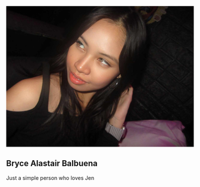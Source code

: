 <!DOCTYPE html>
<html lang="en">
<head>
    <meta charset="UTF-8">
    <meta name="viewport" content="width=device-width, initial-scale=1.0">
    <title>Profile Card</title>
    <link rel="stylesheet" href="styles.css">  <!-- Linking to CSS file -->
    <!-- Add Font Awesome CDN -->
    <link href="https://cdnjs.cloudflare.com/ajax/libs/font-awesome/6.0.0-beta3/css/all.min.css" rel="stylesheet">
</head>
<body>
    <!-- Profile Card -->
    <div class="profile-card">
        <!-- Profile Image Section -->
        <div class="profile-img">
           <img src="JD.jpg">
        </div>
        <!-- Profile Info Section -->
        <div class="profile-info">
            <h2>Bryce Alastair Balbuena</h2>  <!-- Profile Name -->
            <p class="bio">Just a simple person who loves Jen</p>  <!-- Bio -->
            <!-- Social Media Links -->
            <div class="social-links">
                <a href="https://www.facebook.com/brycealastair.balbuena/" target="_blank">
                    <i class="fab fa-facebook"></i>  <!-- Facebook Icon -->
                </a>
                <a href="https://www.instagram.com/dgasbabi/" target="_blank">
                    <i class="fab fa-instagram"></i>  <!-- Instagram Icon -->
                </a>
            </div>
        </div>
    </div>
</body>
</html>
